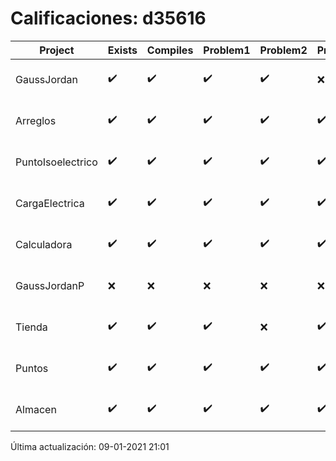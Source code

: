 # Calificaciones: d35616
|Project|Exists|Compiles|Problem1|Problem2|Problem3|Extra|Grade|CommitHash|CommitDate|CheckDate|DueDate|Comments|
|-|-|-|-|-|-|-|-|-|-|-|-|-|
|GaussJordan|✔️|✔️|✔️|✔️|❌|❌|10.0|d700451adeb401719e13a286ea1c40d8e599f182|28-10-2020 18:42:49|29-10-2020 21:35:15|29-10-2020 21:00:00|//No avisa al usuario que el sistema no tiene solución/No intercambia las filas cuando un pivote es cero|
|Arreglos|✔️|✔️|✔️|✔️|✔️|✔️|10.0|d6ba5d7de7d5c3078aa84a6c916dd4cad510c23c|20-10-2020 11:32:04|27-10-2020 22:24:53|22-10-2020 21:00:00|///|
|PuntoIsoelectrico|✔️|✔️|✔️|✔️|✔️|✔️|10.0|8d392f29f2a64ef316e2e4cbb44e1a1007ccb155|24-11-2020 13:15:11|24-11-2020 21:02:43|26-11-2020 21:00:00|///|
|CargaElectrica|✔️|✔️|✔️|✔️|✔️|✔️|8.0|a4e111862442c49fc308a46908441b0d4d521709|24-11-2020 13:05:49|24-11-2020 21:01:33|19-11-2020 21:00:00|///|
|Calculadora|✔️|✔️|✔️|✔️|✔️|❌|10.0|02aab6ddd9e3fc2a91f84970dd1a59ce8c4ba563|11-10-2020 20:51:50|15-10-2020 21:24:17|15-10-2020 21:00:00|No evita la división entre cero|
|GaussJordanP|❌|❌|❌|❌|❌|❌|5.0|nan|nan|09-01-2021 21:01:50|14-01-2021 21:00:00|No se encontró el archivo en PracticasComputacionI/GaussJordanP/GaussJordanP.py|
|Tienda|✔️|✔️|✔️|❌|✔️|✔️|10.0|503f5aee94008e31fb3d5b69edf5bb52dcf27744|07-12-2020 20:00:30|08-12-2020 21:01:43|11-12-2020 21:00:00|/No impide añadir un artículo por primera vez con cantidad negativa//|
|Puntos|✔️|✔️|✔️|✔️|✔️|✔️|10.0|8add20279a1692501aa8138cf1ce23afb84757fd|05-11-2020 09:47:35|05-11-2020 21:02:48|05-11-2020 21:00:00|///|
|Almacen|✔️|✔️|✔️|✔️|✔️|✔️|10.0|9157581f73942ce40dba7cc33358f73ca12e471b|01-12-2020 11:14:50|01-12-2020 21:03:49|04-12-2020 21:00:00|///|

Última actualización: 09-01-2021 21:01
